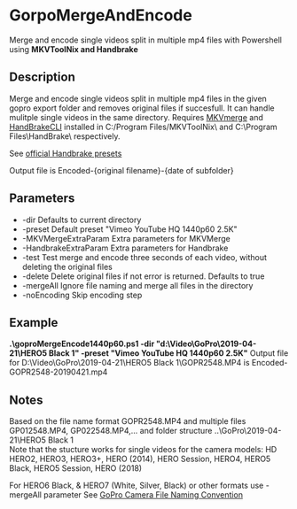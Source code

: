 # GorpoMergeAndEncode
Merge and encode single videos split in multiple mp4 files with Powershell using **MKVToolNix and Handbrake**

## Description
Merge and encode single videos split in multiple mp4 files in the given gopro export folder and removes original files if succesfull.
It can handle mulitple single videos in the same directory.
Requires [MKVmerge](https://mkvtoolnix.download/) and [HandBrakeCLI](https://handbrake.fr/downloads2.php) installed in C:/Program Files/MKVToolNix\ and C:\Program Files\HandBrake\ respectively.


See [official Handbrake presets](https://handbrake.fr/docs/en/latest/technical/official-presets.html)

Output file is Encoded-{original filename}-{date of subfolder}

## Parameters

* -dir Defaults to current directory
* -preset Default preset "Vimeo YouTube HQ 1440p60 2.5K"
* -MKVMergeExtraParam Extra parameters for MKVMerge
* -HandbrakeExtraParam Extra parameters for Handbrake
* -test Test merge and encode three seconds of each video, without deleting the original files
* -delete Delete original files if not error is returned. Defaults to true
* -mergeAll Ignore file naming and merge all files in the directory
* -noEncoding Skip encoding step


## Example
**.\goproMergeEncode1440p60.ps1 -dir "d:\Video\GoPro\2019-04-21\HERO5 Black 1\" -preset "Vimeo YouTube HQ 1440p60 2.5K"**
Output file for D:\Video\GoPro\2019-04-21\HERO5 Black 1\GOPR2548.MP4 is Encoded-GOPR2548-20190421.mp4

## Notes
Based on the file name format GOPR2548.MP4 and multiple files GP012548.MP4, GP022548.MP4,... and folder structure ..\GoPro\2019-04-21\HERO5 Black 1\
Note that the stucture works for single videos for the camera models: HD HERO2, HERO3, HERO3+, HERO (2014), HERO Session, HERO4, HERO5 Black, HERO5 Session, HERO (2018)

For HERO6 Black, & HERO7 (White, Silver, Black) or other formats use -mergeAll parameter
See [GoPro Camera File Naming Convention](https://gopro.com/help/articles/question_answer/GoPro-Camera-File-Naming-Convention)
